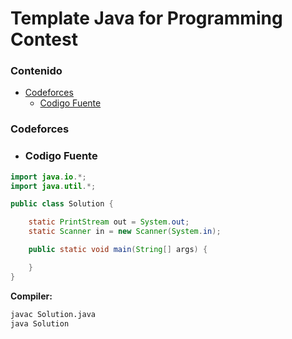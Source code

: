 # Template Java for Programming Contest

### Contenido
* [Codeforces](#codeforces)
    * [Codigo Fuente](#codigo-fuente)

### Codeforces

* ### Codigo Fuente
```java
import java.io.*;
import java.util.*;

public class Solution {

    static PrintStream out = System.out;
    static Scanner in = new Scanner(System.in);

    public static void main(String[] args) {

    } 
}

```

**Compiler:**

```bash
javac Solution.java 
java Solution
```
